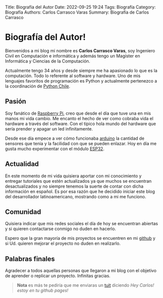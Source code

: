 Title: Biografía del Autor
Date: 2022-09-25 19:24
Tags: Biografía
Category: Biografía
Authors: Carlos Carrasco Varas
Summary: Biografía de Carlos Carrasco

# Biografía del Autor!

Bienvenidos a mi blog mi nombre es **Carlos Carrasco Varas**, soy Ingeniero Civil en Computación e informática y además tengo un Magíster en Informática y Ciencias de la Computación.

Actualmente tengo 34 años y desde siempre me ha apasionado lo que es la computación. Todo lo referente al software y hardware. Uno de mis lenguajes favoritos de programación es Python y actualmente pertenezco a la coordinación de [Python Chile](https://pythonchile.cl/). 

## Pasión
Soy fanático de [Raspberry Pi](https://www.raspberrypi.org/), creo que desde el día que tuve una en mis manos mi vida cambio. Me encanto el hecho de ver como cobraba vida el hardware a través del software. Con el típico hola mundo del hardware que sería prender y apagar un led infinitamente.

Desde ese día empece a ver cómo funcionaba [arduino](https://www.arduino.cc/) la cantidad de sensores que tenia y la facilidad con que se pueden enlazar. Hoy en día me gusta mucho experimentar con el módulo [ESP32](https://es.wikipedia.org/wiki/ESP32).

## Actualidad
En este momento de mi vida quisiera aportar con mi conocimiento y entregar tutoriales que estén actualizados ya que muchos se encuentran desactualizados y no siempre tenemos la suerte de contar con dicha información en español. Es por esa razón que he decidido iniciar este blog del desarrollador latinoamericano, mostrando como a mi me funciono. 

## Comunidad
Quisiera indicar que mis redes sociales el día de hoy se encuentran abiertas y si quieren contactarse conmigo no duden en hacerlo.

Espero que la gran mayoría de mis proyectos se encuentren en mi [github](https://github.com/KrlitosForever) y si Ud. quieren mejorar el proyecto no duden en realizarlo.

## Palabras finales
Agradecer a todos aquellas personas que llegaron a mi blog con el objetivo de aprender o replicar un proyecto. Infinitas gracias.

> **Nota** es más te pediría que me enviaras un [tuit](https://twitter.com/Krlitos_Forever) diciendo *Hey Carlos! estoy en tu github pages!*
